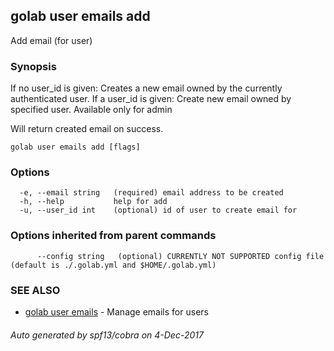 ## golab user emails add

Add email (for user)

### Synopsis


If no user_id is given: Creates a new email owned by the currently authenticated user.
If a user_id is given: Create new email owned by specified user. Available only for admin

Will return created email on success.

```
golab user emails add [flags]
```

### Options

```
  -e, --email string   (required) email address to be created
  -h, --help           help for add
  -u, --user_id int    (optional) id of user to create email for
```

### Options inherited from parent commands

```
      --config string   (optional) CURRENTLY NOT SUPPORTED config file (default is ./.golab.yml and $HOME/.golab.yml)
```

### SEE ALSO
* [golab user emails](golab_user_emails.md)	 - Manage emails for users

###### Auto generated by spf13/cobra on 4-Dec-2017
